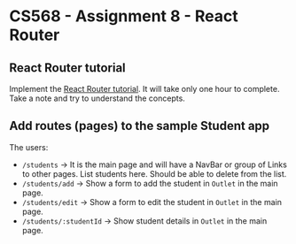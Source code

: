 # CS568 - Assignment 8 - React Router
## React Router tutorial
Implement the [React Router tutorial](https://reactrouter.com/en/main/start/tutorial). It will take only one hour to complete. Take a note and try to understand the concepts. 

## Add routes (pages) to the sample Student app
The users:
- `/students` -> It is the main page and will have a NavBar or group of Links to other pages. List students here. Should be able to delete from the list.
- `/students/add` -> Show a form to add the student in `Outlet` in the main page.
- `/students/edit` -> Show a form to edit the student in `Outlet` in the main page.
- `/students/:studentId` -> Show student details in `Outlet` in the main page.
